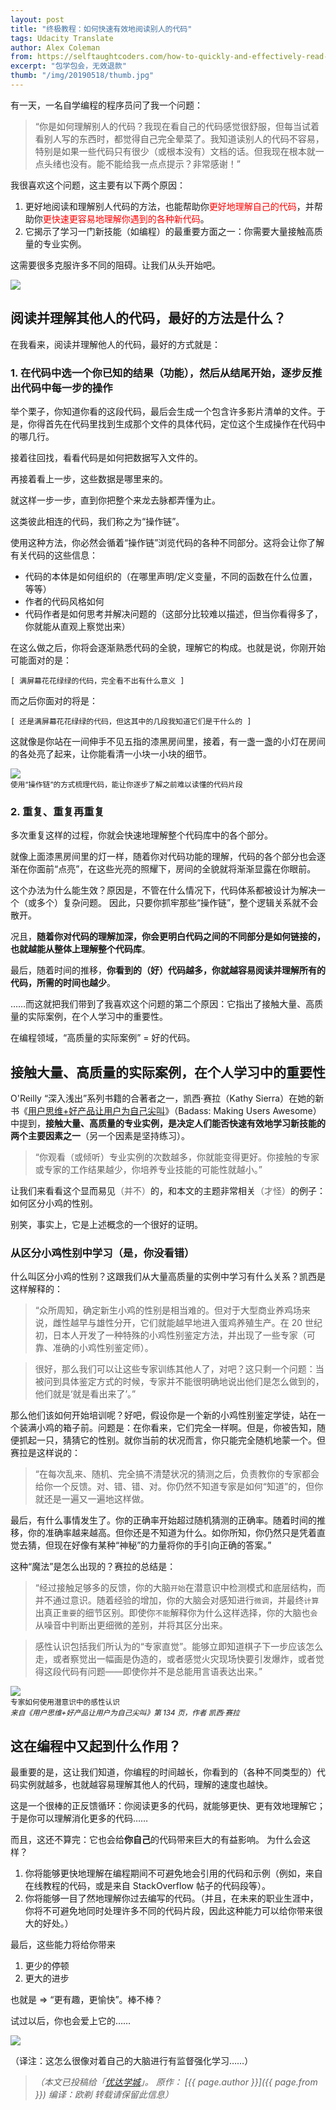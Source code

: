 ```yaml
---
layout: post
title: "终极教程：如何快速有效地阅读别人的代码"
tags: Udacity Translate 
author: Alex Coleman
from: https://selftaughtcoders.com/how-to-quickly-and-effectively-read-other-peoples-code/
excerpt: "包学包会，无效退款"
thumb: "/img/20190518/thumb.jpg"
---
```

有一天，一名自学编程的程序员问了我一个问题：

>“你是如何理解别人的代码？我现在看自己的代码感觉很舒服，但每当试着看别人写的东西时，都觉得自己完全晕菜了。我知道读别人的代码不容易，特别是如果一些代码只有很少（或根本没有）文档的话。但我现在根本就一点头绪也没有。能不能给我一点点提示？非常感谢！”

我很喜欢这个问题，这主要有以下两个原因：

1. 更好地阅读和理解别人代码的方法，也能帮助你<span style="color:red">更好地理解自己的代码</span>，并帮助你<span style="color:red">更快速更容易地理解你遇到的各种新代码</span>。
2. 它揭示了学习一门新技能（如编程）的最重要方面之一：你需要大量接触高质量的专业实例。

这需要很多克服许多不同的阻碍。让我们从头开始吧。

<img src="{{site.cdn}}/img/20190518/001.jpg" />

## 阅读并理解其他人的代码，最好的方法是什么？

在我看来，阅读并理解他人的代码，最好的方式就是：

### 1. 在代码中选一个你已知的结果（功能），然后从结尾开始，逐步反推出代码中每一步的操作

举个栗子，你知道你看的这段代码，最后会生成一个包含许多影片清单的文件。于是，你得首先在代码里找到生成那个文件的具体代码，定位这个生成操作在代码中的哪几行。

接着往回找，看看代码是如何把数据写入文件的。

再接着看上一步，这些数据是哪里来的。

就这样一步一步，直到你把整个来龙去脉都弄懂为止。

<span class="hl">这类彼此相连的代码，我们称之为“操作链”。</span>

使用这种方法，你必然会循着“操作链”浏览代码的各种不同部分。这将会让你了解有关代码的这些信息：

* 代码的本体是如何组织的（在哪里声明/定义变量，不同的函数在什么位置，等等）
* 作者的代码风格如何
* 代码作者是如何思考并解决问题的（这部分比较难以描述，但当你看得多了，你就能从直观上察觉出来）

在这么做之后，你将会逐渐熟悉代码的全貌，理解它的构成。也就是说，你刚开始可能面对的是：

`[ 满屏幕花花绿绿的代码，完全看不出有什么意义 ]`

而之后你面对的将是：

`[ 还是满屏幕花花绿绿的代码，但这其中的几段我知道它们是干什么的 ]`

这就像是你站在一间伸手不见五指的漆黑房间里，接着，有一盏一盏的小灯在房间的各处亮了起来，让你能看清一小块一小块的细节。

<img src="{{site.cdn}}/img/20190518/002.png" /><br><small>
使用“操作链”的方式梳理代码，能让你逐步了解之前难以读懂的代码片段</small>

### 2. 重复、重复再重复

多次重复这样的过程，你就会快速地理解整个代码库中的各个部分。

就像上面漆黑房间里的灯一样，随着你对代码功能的理解，代码的各个部分也会逐渐在你面前“点亮”，在这些光亮的照耀下，房间的全貌就将渐渐显露在你眼前。

这个办法为什么能生效？原因是，不管在什么情况下，<span class="hl">代码体系都被设计为解决一个（或多个）复杂问题</span>。 因此，只要你抓牢那些“操作链”，整个逻辑关系就不会散开。

况且，**随着你对代码的理解加深，你会更明白代码之间的不同部分是如何链接的，也就越能从整体上理解整个代码库**。

最后，随着时间的推移，**你看到的（好）代码越多，你就越容易阅读并理解所有的代码，所需的时间也越少**。

……而这就把我们带到了我喜欢这个问题的第二个原因：它指出了接触大量、高质量的实际案例，在个人学习中的重要性。

在编程领域，<span class="hl">“高质量的实际案例” = 好的代码</span>。

##  接触大量、高质量的实际案例，在个人学习中的重要性

O'Reilly “深入浅出”系列书籍的合著者之一，凯西·赛拉（Kathy Sierra）在她的新书《[用户思维+好产品让用户为自己尖叫](https://www.amazon.cn/dp/B075VWW5B6)》（Badass: Making Users Awesome）中提到，**接触大量、高质量的专业实例，是决定人们能否快速有效地学习新技能的两个主要因素之一**（另一个因素是坚持练习）。

>“你观看（或倾听）专业实例的次数越多，你就能变得更好。你接触的专家或专家的工作结果越少，你培养专业技能的可能性就越小。”

让我们来看看这个显而易见<span style="color:#636363">（并不）</span>的，和本文的主题非常相关<span style="color:#636363">（才怪）</span>的例子：如何区分小鸡的性别。

别笑，事实上，它是上述概念的一个很好的证明。

### 从区分小鸡性别中学习（是，你没看错）

什么叫区分小鸡的性别？这跟我们从大量高质量的实例中学习有什么关系？凯西是这样解释的：

>“众所周知，确定新生小鸡的性别是相当难的。但对于大型商业养鸡场来说，雌性越早与雄性分开，它们就能越早地进入蛋鸡养殖生产。在 20 世纪初，日本人开发了一种特殊的小鸡性别鉴定方法，并出现了一些专家（可靠、准确的小鸡性别鉴定师）。

>很好，那么我们可以让这些专家训练其他人了，对吧？这只剩一个问题：当被问到具体鉴定方式的时候，专家并不能很明确地说出他们是怎么做到的，他们就是‘就是看出来了’。”

那么他们该如何开始培训呢？好吧，假设你是一个新的小鸡性别鉴定学徒，站在一个装满小鸡的箱子前。问题是：在你看来，它们完全一样啊。但是，你被告知，随便抓起一只，猜猜它的性别。就你当前的状况而言，你只能完全随机地蒙一个。但赛拉是这样说的：

>“在每次乱来、随机、完全搞不清楚状况的猜测之后，负责教你的专家都会给你一个反馈。对、错、错、对。你仍然不知道专家是如何“知道”的，但你就还是一遍又一遍地这样做。

最后，有什么事情发生了。你的正确率开始超过随机猜测的正确率。随着时间的推移，你的准确率越来越高。但你还是不知道为什么。如你所知，你仍然只是凭着直觉去猜，但现在好像有某种“神秘”的力量将你的手引向正确的答案。”

这种“魔法”是怎么出现的？赛拉的总结是：

>“经过接触足够多的反馈，你的大脑`开始`在潜意识中检测模式和底层结构，而并不通过意识。随着经验的增加，你的大脑会对感知进行`微调`，并最终`计算`出真正`重要`的细节区别。即使你`不能`解释你为什么这样选择，你的大脑也`会`从噪音中判断出更细微的差别，并将其区分出来。

>感性认识包括我们所认为的“专家直觉”。能够立即知道棋子下一步应该怎么走，或者察觉出一幅画是伪造的，或者感觉火灾现场快要引发爆炸，或者觉得这段代码有问题——即使你并不是总能用言语表达出来。”

<img src="{{site.cdn}}/img/20190518/003.jpg" /><br><small>
专家如何使用潜意识中的感性认识<br>
_来自《用户思维+好产品让用户为自己尖叫》第 134 页，作者 凯西·赛拉_</small>

## 这在编程中又起到什么作用？

最重要的是，这让我们知道，<span class="hl">你编程的时间越长，你看到的（各种不同类型的）代码实例就越多，也就越容易理解其他人的代码，理解的速度也越快</span>。

这是一个很棒的正反馈循环：你阅读更多的代码，就能够更快、更有效地理解它；于是你可以理解消化更多的代码……

而且，这还不算完：它也会给**你自己**的代码带来巨大的有益影响。 为什么会这样？

1. 你将能够更快地理解在编程期间不可避免地会引用的代码和示例（例如，来自在线教程的代码，或是来自 StackOverflow 帖子的代码段等）。
2. 你将能够一目了然地理解你过去编写的代码。（并且，在未来的职业生涯中，你将不可避免地同时处理许多不同的代码片段，因此这种能力可以给你带来很大的好处。）

最后，这些能力将给你带来

1. 更少的停顿
2. 更大的进步

也就是 => <span class="hl">“更有趣，更愉快”</span>。棒不棒？

试过以后，你也会爱上它的……

<img src="{{site.cdn}}/img/20190518/004.jpg" />

（译注：这怎么很像对着自己的大脑进行有监督强化学习……）

> _（本文已投稿给「[优达学城](https://cn.udacity.com)」。 原作： [{{ page.author }}]({{ page.from }}) 编译：欧剃 转载请保留此信息）_
